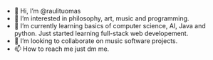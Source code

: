 - 👋 Hi, I’m @raulituomas
- 👀 I’m interested in philosophy, art, music and programming.
- 🌱 I’m currently learning basics of computer science, AI, Java and python. Just started learning full-stack web developement.
- 💞️ I’m looking to collaborate on music software projects. 
- 📫 How to reach me just dm me.

<!---
raulituomas/raulituomas is a ✨ special ✨ repository because its `README.md` (this file) appears on your GitHub profile.
You can click the Preview link to take a look at your changes.
--->
